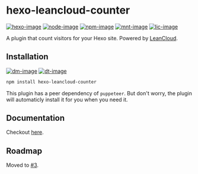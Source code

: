 [hexo-image]: https://img.shields.io/badge/hexo-%3E%3D%203.0-blue.svg
[node-image]: https://img.shields.io/node/v/hexo-leancloud-counter.svg

[mnt-image]: https://img.shields.io/maintenance/yes/2019.svg
[npm-image]: https://badge.fury.io/js/hexo-leancloud-counter.svg
[dm-image]: https://img.shields.io/npm/dm/hexo-leancloud-counter.svg
[dt-image]: https://img.shields.io/npm/dt/hexo-leancloud-counter.svg
[lic-image]: https://img.shields.io/npm/l/hexo-leancloud-counter.svg

[hexo-url]: https://hexo.io
[node-url]: https://nodejs.org/en/download/releases
[npm-url]: https://www.npmjs.com/package/hexo-leancloud-counter

# hexo-leancloud-counter

[![hexo-image]][hexo-url]
[![node-image]][node-url]
[![npm-image]][npm-url]
[![mnt-image]](../../commits/master)
[![lic-image]](LICENSE)

A plugin that count visitors for your Hexo site. Powered by [LeanCloud](https://leancloud.cn).

## Installation

[![dm-image]][npm-url]
[![dt-image]][npm-url]

```sh
npm install hexo-leancloud-counter
```

This plugin has a peer dependency of `puppeteer`. But don't worry, the plugin will automaticly install it for you when you need it.

## Documentation

Checkout [here](https://leaferx.online/hexo-leancloud-counter).

## Roadmap

Moved to [#3](https://github.com/LEAFERx/hexo-leancloud-counter/issues/3).
